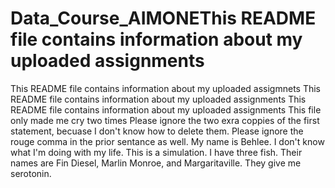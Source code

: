 # Data_Course_AIMONEThis README file contains information about my uploaded assignments
This README file contains information about my uploaded assigmnets
This README file contains information about my uploaded assignments
This README file contains information about my uploaded assignments
This file only made me cry two times
Please ignore the two exra coppies of the first statement, becuase I don't know how to delete them.
 Please ignore the rouge comma in the prior sentance as well.
My name is Behlee.
I don't know what I'm doing with my life.
This is a simulation.
I have three fish.
Their names are Fin Diesel, Marlin Monroe, and Margaritaville.
They give me serotonin.
